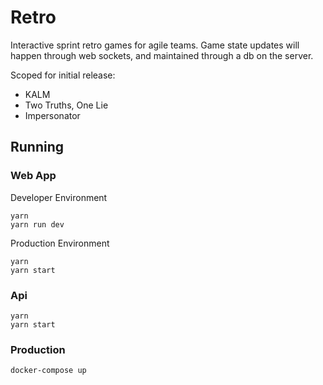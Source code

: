 # Retro 
Interactive sprint retro games for agile teams. Game state updates will happen through web sockets, and maintained through a db on the server.

Scoped for initial release:
* KALM
* Two Truths, One Lie
* Impersonator

## Running
### Web App
Developer Environment
```
yarn
yarn run dev
```
Production Environment
```
yarn
yarn start
```
### Api
```
yarn 
yarn start
```
### Production
```
docker-compose up
```